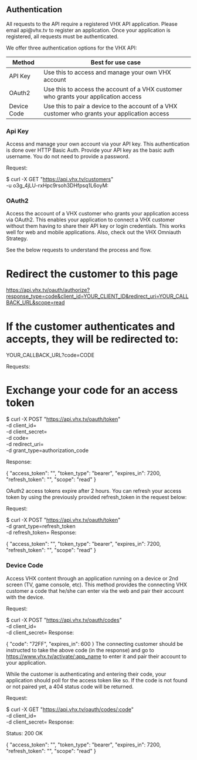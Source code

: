 <!-- ___AUTHENTICATION____________________________ -->
<h2 class="is-api head-3 margin-top-large margin-bottom-medium" id="authentication">Authentication</h2>

<div class="text-2 contain">
All requests to the API require a registered VHX API application. Please email api@vhx.tv to register an application. Once your application is registered, all requests must be authenticated.

We offer three authentication options for the VHX API:
</div>

<table>
  <thead>
    <tr class="text-2">
      <th class="padding-vertical-medium">Method</th>
      <th class="padding-vertical-medium">Best for use case</th>
    </tr>
  </thead>
  <tbody>
    <tr class="text-2 border-bottom border--light-gray">
      <td>API Key</td>
      <td>Use this to access and manage your own VHX account</td>
    </tr>
    <tr class="text-2 border-bottom border--light-gray">
      <td>OAuth2</td>
      <td>Use this to access the account of a VHX customer who grants your application access</td>
    </tr>
    <tr class="text-2 border-bottom border--light-gray">
      <td>Device Code</td>
      <td>Use this to pair a device to the account of a VHX customer who grants your application access</td>
    </tr>
  </tbody>
</table>

<!-- API KEY -->
<h3 class="is-api text-2 text--navy text--bold margin-top-large margin-bottom-small" id="api-key">Api Key</h3>

<div class="text-2 contain">
Access and manage your own account via your API key. This authentication is done over HTTP Basic Auth. Provide your API key as the basic auth username. You do not need to provide a password.

Request:

$ curl -X GET "https://api.vhx.tv/customers" \
-u o3g_4jLU-rxHpc9rsoh3DHfpsq1L6oyM:
</div>

<!-- OAUTH2 -->
<h3 class="is-api text-2 text--navy text--bold margin-top-large margin-bottom-small" id="oauth2">OAuth2</h3>

<div class="text-2 contain">
Access the account of a VHX customer who grants your application access via OAuth2. This enables your application to connect a VHX customer without them having to share their API key or login credentials. This works well for web and mobile applications. Also, check out the VHX Omniauth Strategy.

See the below requests to understand the process and flow.

# Redirect the customer to this page
https://api.vhx.tv/oauth/authorize?response_type=code&client_id=YOUR_CLIENT_ID&redirect_uri=YOUR_CALLBACK_URL&scope=read

# If the customer authenticates and accepts, they will be redirected to:
YOUR_CALLBACK_URL?code=CODE

Requests:
# Exchange your code for an access token
$ curl -X POST "https://api.vhx.tv/oauth/token" \
-d client_id=<your client id> \
-d client_secret=<your client secret> \
-d code=<your code> \
-d redirect_uri=<your redirect uri> \
-d grant_type=authorization_code

Response:

{
"access_token": "<your access token>",
"token_type": "bearer",
"expires_in": 7200,
"refresh_token": "<your refresh token>",
"scope": "read"
}

OAuth2 access tokens expire after 2 hours. You can refresh your access token by using the previously provided refresh_token in the request below:

Request:

$ curl -X POST "https://api.vhx.tv/oauth/token" \
-d grant_type=refresh_token \
-d refresh_token=<your refresh token>
Response:

{
"access_token": "<your new access token>",
"token_type": "bearer",
"expires_in": 7200,
"refresh_token": "<your new refresh token>",
"scope": "read"
}
</div>

<!-- DEVICE CODE -->
<h3 class="is-api text-2 text--navy text--bold margin-top-large margin-bottom-small" id="device-code">Device Code</h3>

<div class="text-2 contain">
Access VHX content through an application running on a device or 2nd screen (TV, game console, etc). This method provides the connecting VHX customer a code that he/she can enter via the web and pair their account with the device.

Request:

$ curl -X POST "https://api.vhx.tv/oauth/codes" \
-d client_id=<your client id> \
-d client_secret=<your client secret>
Response:

{
"code": "72FF",
"expires_in": 600
}
The connecting customer should be instructed to take the above code (in the response) and go to https://www.vhx.tv/activate/:app_name to enter it and pair their account to your application.

While the customer is authenticating and entering their code, your application should poll for the access token like so. If the code is not found or not paired yet, a 404 status code will be returned.

Request:

$ curl -X GET "https://api.vhx.tv/oauth/codes/:code" \
-d client_id=<your client id> \
-d client_secret=<your client secret>
Response:

Status: 200 OK

{
"access_token": "<your access token>",
"token_type": "bearer",
"expires_in": 7200,
"refresh_token": "<your refresh token>",
"scope": "read"
}
</div>